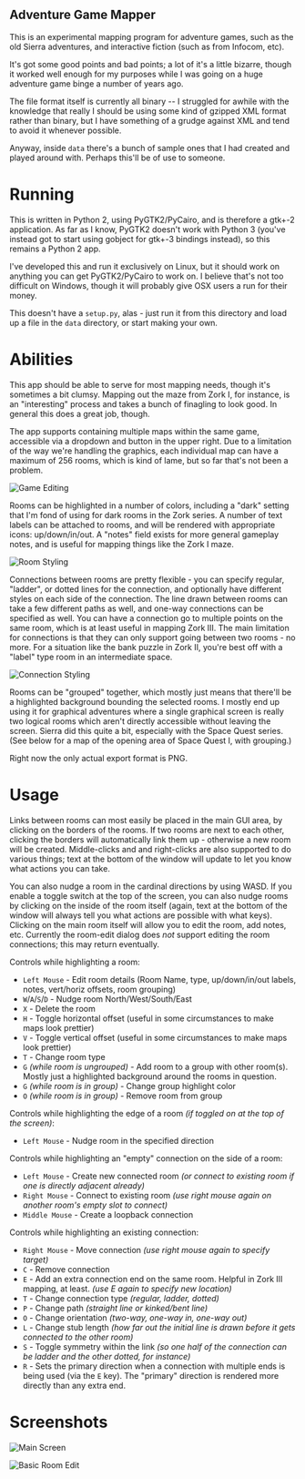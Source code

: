 Adventure Game Mapper
---------------------

This is an experimental mapping program for adventure games, such as the old
Sierra adventures, and interactive fiction (such as from Infocom, etc).

It's got some good points and bad points; a lot of it's a little bizarre,
though it worked well enough for my purposes while I was going on a huge
adventure game binge a number of years ago.

The file format itself is currently all binary -- I struggled for awhile with
the knowledge that really I should be using some kind of gzipped XML format
rather than binary, but I have something of a grudge against XML and tend to
avoid it whenever possible.

Anyway, inside `data` there's a bunch of sample ones that I had created and
played around with.  Perhaps this'll be of use to someone.

Running
=======

This is written in Python 2, using PyGTK2/PyCairo, and is therefore a gtk+-2
application.  As far as I know, PyGTK2 doesn't work with Python 3 (you've
instead got to start using gobject for gtk+-3 bindings instead), so this
remains a Python 2 app.

I've developed this and run it exclusively on Linux, but it should work on
anything you can get PyGTK2/PyCairo to work on.  I believe that's not too
difficult on Windows, though it will probably give OSX users a run for their
money.

This doesn't have a `setup.py`, alas - just run it from this directory and
load up a file in the `data` directory, or start making your own.

Abilities
=========

This app should be able to serve for most mapping needs, though it's sometimes
a bit clumsy.  Mapping out the maze from Zork I, for instance, is an
"interesting" process and takes a bunch of finagling to look good.  In general
this does a great job, though.

The app supports containing multiple maps within the same game, accessible
via a dropdown and button in the upper right.  Due to a limitation of the way
we're handling the graphics, each individual map can have a maximum of 256
rooms, which is kind of lame, but so far that's not been a problem.

![Game Editing](screenshot-gameedit.png)

Rooms can be highlighted in a number of colors, including a "dark" setting
that I'm fond of using for dark rooms in the Zork series.  A number of text
labels can be attached to rooms, and will be rendered with appropriate
icons: up/down/in/out.  A "notes" field exists for more general gameplay
notes, and is useful for mapping things like the Zork I maze.

![Room Styling](screenshot-roomstyles.png)

Connections between rooms are pretty flexible - you can specify regular,
"ladder", or dotted lines for the connection, and optionally have different
styles on each side of the connection.  The line drawn between rooms can take a
few different paths as well, and one-way connections can be specified as well.
You can have a connection go to multiple points on the same room, which is at
least useful in mapping Zork III.  The main limitation for connections is that
they can only support going between two rooms - no more.  For a situation like
the bank puzzle in Zork II, you're best off with a "label" type room in an
intermediate space.

![Connection Styling](screenshot-connectionstyles.png)

Rooms can be "grouped" together, which mostly just means that there'll be
a highlighted background bounding the selected rooms.  I mostly end up using
it for graphical adventures where a single graphical screen is really two
logical rooms which aren't directly accessible without leaving the screen.
Sierra did this quite a bit, especially with the Space Quest series.  (See
below for a map of the opening area of Space Quest I, with grouping.)

Right now the only actual export format is PNG.

Usage
=====

Links between rooms can most easily be placed in the main GUI area, by clicking
on the borders of the rooms.  If two rooms are next to each other, clicking the
borders will automatically link them up - otherwise a new room will be created.
Middle-clicks and and right-clicks are also supported to do various things;
text at the bottom of the window will update to let you know what actions you can
take.

You can also nudge a room in the cardinal directions by using WASD.  If you enable
a toggle switch at the top of the screen, you can also nudge rooms by clicking on
the inside of the room itself (again, text at the bottom of the window will always
tell you what actions are possible with what keys).  Clicking on the main room
itself will allow you to edit the room, add notes, etc.  Currently the room-edit
dialog does *not* support editing the room connections; this may return eventually.

Controls while highlighting a room:

* `Left Mouse` - Edit room details (Room Name, type, up/down/in/out labels, notes, vert/horiz offsets, room grouping)
* `W`/`A`/`S`/`D` - Nudge room North/West/South/East
* `X` - Delete the room
* `H` - Toggle horizontal offset (useful in some circumstances to make maps look prettier)
* `V` - Toggle vertical offset (useful in some circumstances to make maps look prettier)
* `T` - Change room type
* `G` *(while room is ungrouped)* - Add room to a group with other room(s).  Mostly just a highlighted background around the rooms in question.
* `G` *(while room is in group)* - Change group highlight color
* `O` *(while room is in group)* - Remove room from group

Controls while highlighting the edge of a room *(if toggled on at the top of the screen)*:

* `Left Mouse` - Nudge room in the specified direction

Controls while highlighting an "empty" connection on the side of a room:

* `Left Mouse` - Create new connected room *(or connect to existing room if one is directly adjacent already)*
* `Right Mouse` - Connect to existing room *(use right mouse again on another room's empty slot to connect)*
* `Middle Mouse` - Create a loopback connection

Controls while highlighting an existing connection:

* `Right Mouse` - Move connection *(use right mouse again to specify target)*
* `C` - Remove connection
* `E` - Add an extra connection end on the same room.  Helpful in Zork III mapping, at least.  *(use E again to specify new location)*
* `T` - Change connection type *(regular, ladder, dotted)*
* `P` - Change path *(straight line or kinked/bent line)*
* `O` - Change orientation *(two-way, one-way in, one-way out)*
* `L` - Change stub length *(how far out the initial line is drawn before it gets connected to the other room)*
* `S` - Toggle symmetry within the link *(so one half of the connection can be ladder and the other dotted, for instance)*
* `R` - Sets the primary direction when a connection with multiple ends is being used (via the `E` key).  The "primary" direction is rendered more directly than any extra end.

Screenshots
===========

![Main Screen](screenshot-main.png)

![Basic Room Edit](screenshot-edit-basic.png)
